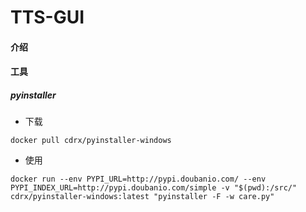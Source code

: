 # TTS-GUI

#### 介绍


#### 工具

##### pyinstaller

- 下载

```
docker pull cdrx/pyinstaller-windows
```

- 使用

```
docker run --env PYPI_URL=http://pypi.doubanio.com/ --env PYPI_INDEX_URL=http://pypi.doubanio.com/simple -v "$(pwd):/src/" cdrx/pyinstaller-windows:latest "pyinstaller -F -w care.py"
```
